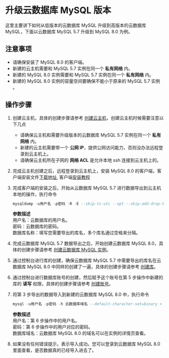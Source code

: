 # 升级云数据库 MySQL 版本
这里主要讲下如何从低版本的云数据库 MySQL 升级到高版本的云数据库 MySQL，下面以云数据库 MySQL 5.7 升级到 MySQL 8.0 为例。

## 注意事项
* 请确保安装了 MySQL 8.0 的客户端。 
* 新建的云主机需要和 MySQL 5.7 实例在同一个 **私有网络** 内。
* 新建的 MySQL 8.0 实例需要和 MySQL 5.7 实例在同一个 **私有网络** 内。
* 新建的 MySQL 8.0 实例的容量空间要确保不能小于原来的 MySQL 5.7 实例 。

## 操作步骤
1. 创建云主机，具体的创建步骤请参考 [创建云主机](https://docs.jdcloud.com/cn/virtual-machines/create-instance)，创建云主机时候需要注意以下几点
    * 请确保云主机和需要升级版本的云数据库 MySQL 5.7 实例在同一个 **私有网络** 内。
    * 新建的云主机需要带一个 **公网 IP**，提供公网访问能力，否则没办法远程登录到云主机上。
    * 请确保云主机所在子网的 **网络 ACL** 是允许本地 ssh 连接到云主机上的。
2. 完成云主机创建之后，远程登录到云主机上，安装 MySQL 8.0 的客户端，客户端安装文件[下载地址](https://dev.mysql.com/downloads/mysql/5.5.html?os=31&version=5.1), 客户端[安装教程](https://dev.mysql.com/doc/refman/8.0/en/linux-installation-rpm.html)
3. 完成客户端的安装之后，开始从云数据库 MySQL 5.7 进行数据导出到云主机本地的操作，执行命令

    ```SQL
    mysqldump -u用户名 -p密码 -R -E --skip-tz-utc --opt --skip-add-drop-table --single-transaction --hex-blob --default-character-set=binary --master-data=2 -B 数据库名称 > /路径/导出文件名.sql
    ```
    **参数描述**<br>
    用户名：云数据库的用户名。<br>
    密码：云数据库的密码。<br>
    数据库名称：填写您需要导出的库名，多个库名通过空格来分隔。<br>

4. 完成云数据库 MySQL 5.7 数据导出之后，开始创建云数据库 MySQL 8.0，具体的创建步骤请参考 [创建云数据库 MySQL 实例](../../Operation-Guide/Instance/Create-Instance.md)。
5. 通过控制台进行库的创建，确保云数据库 MySQL 5.7 中需要导出的库名在云数据库 MySQL 8.0 中同样的创建了一遍，具体的创建步骤请参考 [创建库](../../Operation-Guide/Database-Management/Create-Database.md)。
6. 通过控制台进行数据库账号的创建，然后赋予这个账号在第 5 步操作中新建的库的 **读写** 权限，具体的创建步骤请参考 [创建账号](../../Operation-Guide/Account/Create-Account/MySQL-Create-Account.md)。

7. 将第 3 步导出的数据导入到新建的云数据库 MySQL 8.0 中，执行命令

    ```SQL
    mysql -u用户名 -p密码 -h 云数据库域名 --default-character-set=binary < /路径/导出文件名.sql
    ```
    **参数描述**<br>
    用户名：第 6 步操作中的用户名。<br>
    密码：第 6 步操作中的用户对应的密码。<br>
    数据库域名：云数据库 MySQL 8.0 的域名可以在实例的详情页查看。<br>

8. 如果没有任何错误提示，表示导入成功。您可以登录到云数据库 MySQL 8.0 里面查看，是否数据真的已经导入进去了。

